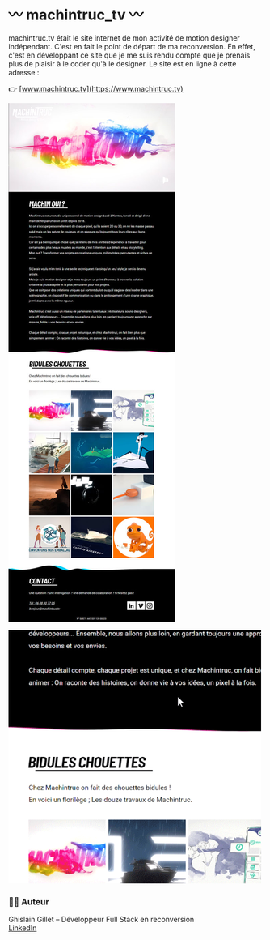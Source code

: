 ﻿# 〰️ machintruc_tv 〰️
 
machintruc.tv était le site internet de mon activité de motion designer indépendant. C'est en fait le point de départ de ma reconversion. En effet, c'est en développant ce site que je me suis rendu compte que je prenais plus de plaisir à le coder qu'à le designer.
Le site est en ligne à cette adresse :

👉 [www.machintruc.tv](https://www.machintruc.tv)

![animation vague](./screenshots/fullPage.jpg)


<img src="./screenshots/wave.gif" width="500px" />

### 👨‍💻 Auteur
Ghislain Gillet – Développeur Full Stack en reconversion  
[LinkedIn](https://www.linkedin.com/in/ghislain-gillet44)  



